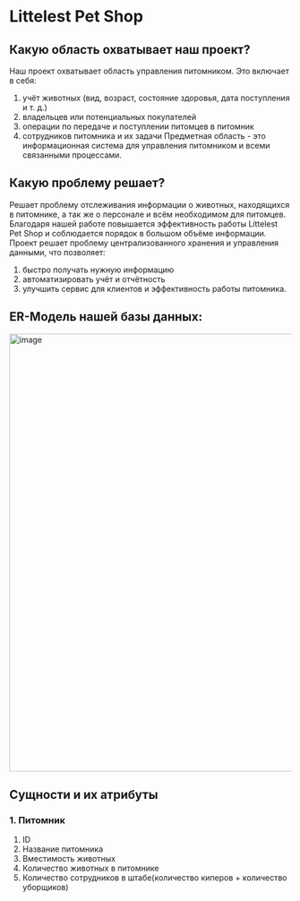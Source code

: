 # Littelest Pet Shop
## Какую область охватывает наш проект?
  Наш проект охватывает область управления питомником. 
  Это включает в себя:
1) учёт животных (вид, возраст, состояние здоровья, дата поступления и т. д.)
2) владельцев или потенциальных покупателей
3) операции по передаче и поступлении питомцев в питомник
4) сотрудников питомника и их задачи
Предметная область - это информационная система для управления питомником и всеми связанными процессами.
## Какую проблему решает?
  Решает проблему отслеживания информации о животных, находящихся в питомнике, а так же о персонале и всём необходимом для питомцев. Благодаря нашей работе повышается эффективность работы Littelest Pet Shop и соблюдается порядок в большом объёме информации. Проект решает проблему централизованного хранения и управления данными, что позволяет:
1) быстро получать нужную информацию
2) автоматизировать учёт и отчётность
3) улучшить сервис для клиентов и эффективность работы питомника.

## ER-Модель нашей базы данных: 
<img width="1012" height="782" alt="image" src="https://github.com/user-attachments/assets/1fa621af-d333-41c5-b721-aa539889cff7" />


## Сущности и их атрибуты
### 1. Питомник
1) ID
2) Название питомника
3) Вместимость животных
4) Количество животных в питомнике
5) Количество сотрудников в штабе(количество киперов + количество уборщиков)
